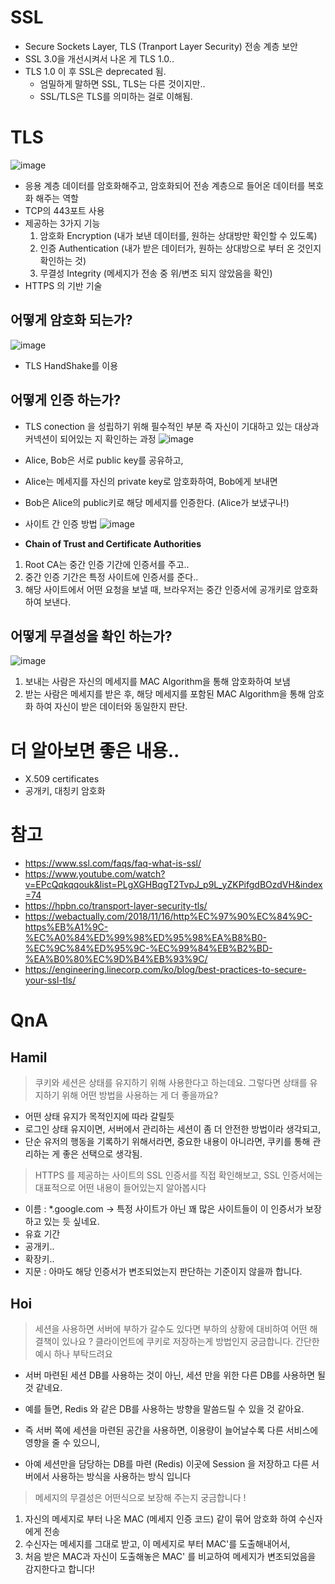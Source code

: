 # SSL
- Secure Sockets Layer, TLS (Tranport Layer Security) 전송 계층 보안
- SSL 3.0을 개선시켜서 나온 게 TLS 1.0..
- TLS 1.0 이 후 SSL은 deprecated 됨.
    - 엄밀하게 말하면 SSL, TLS는 다른 것이지만..
    - SSL/TLS은 TLS를 의미하는 걸로 이해됨.

# TLS
![image](https://user-images.githubusercontent.com/22140570/116811965-26833600-ab87-11eb-9847-004fb1385b24.png)
- 응용 계층 데이터를 암호화해주고, 암호화되어 전송 계층으로 들어온 데이터를 복호화 해주는 역할
- TCP의 443포트 사용
- 제공하는 3가지 기능
    1. 암호화 Encryption (내가 보낸 데이터를, 원하는 상대방만 확인할 수 있도록)
    2. 인증 Authentication (내가 받은 데이터가, 원하는 상대방으로 부터 온 것인지 확인하는 것)
    3. 무결성 Integrity (메세지가 전송 중 위/변조 되지 않았음을 확인)
- HTTPS 의 기반 기술

## 어떻게 암호화 되는가?
![image](https://user-images.githubusercontent.com/22140570/116811987-44e93180-ab87-11eb-8d2a-1c08685f9dad.png)
- TLS HandShake를 이용


## 어떻게 인증 하는가?
- TLS conection 을 성립하기 위해 필수적인 부분 
    즉 자신이 기대하고 있는 대상과 커넥션이 되어있는 지 확인하는 과정
![image](https://user-images.githubusercontent.com/22140570/116813385-816c5b80-ab8e-11eb-90d8-5326a3e293f2.png)
- Alice, Bob은 서로 public key를 공유하고,
- Alice는 메세지를 자신의 private key로 암호화하여, Bob에게 보내면
- Bob은 Alice의 public키로 해당 메세지를 인증한다. (Alice가 보냈구나!)

- 사이트 간 인증 방법
![image](https://user-images.githubusercontent.com/22140570/116813054-d7d89a80-ab8c-11eb-9343-fa1de8c5f85b.png)
- **Chain of Trust and Certificate Authorities**
1. Root CA는 중간 인증 기간에 인증서를 주고..
2. 중간 인증 기간은 특정 사이트에 인증서를 준다..
3. 해당 사이트에서 어떤 요청을 보낼 때, 브라우저는 중간 인증서에 공개키로 암호화하여 보낸다.

## 어떻게 무결성을 확인 하는가?
![image](https://user-images.githubusercontent.com/22140570/116811906-b8d70a00-ab86-11eb-8b23-cf2afe2f5209.png)
1. 보내는 사람은 자신의 메세지를 MAC Algorithm을 통해 암호화하여 보냄
2. 받는 사람은 메세지를 받은 후, 해당 메세지를 포함된 MAC Algorithm을 통해 암호화 하여 자신이 받은 데이터와 동일한지 판단.

# 더 알아보면 좋은 내용..
 - X.509 certificates
 - 공개키, 대칭키 암호화

# 참고
- https://www.ssl.com/faqs/faq-what-is-ssl/
- https://www.youtube.com/watch?v=EPcQqkqqouk&list=PLgXGHBqgT2TvpJ_p9L_yZKPifgdBOzdVH&index=74
- https://hpbn.co/transport-layer-security-tls/
- https://webactually.com/2018/11/16/http%EC%97%90%EC%84%9C-https%EB%A1%9C-%EC%A0%84%ED%99%98%ED%95%98%EA%B8%B0-%EC%9C%84%ED%95%9C-%EC%99%84%EB%B2%BD-%EA%B0%80%EC%9D%B4%EB%93%9C/
- https://engineering.linecorp.com/ko/blog/best-practices-to-secure-your-ssl-tls/ 

# QnA

## Hamil
> 쿠키와 세션은 상태를 유지하기 위해 사용한다고 하는데요. 그렇다면 상태를 유지하기 위해 어떤 방법을 사용하는 게 더 좋을까요?

- 어떤 상태 유지가 목적인지에 따라 갈릴듯
- 로그인 상태 유지이면, 서버에서 관리하는 세션이 좀 더 안전한 방법이라 생각되고,
- 단순 유저의 행동을 기록하기 위해서라면, 중요한 내용이 아니라면, 쿠키를 통해 관리하는 게 좋은 선택으로 생각됨.

> HTTPS 를 제공하는 사이트의 SSL 인증서를 직접 확인해보고, SSL 인증서에는 대표적으로 어떤 내용이 들어있는지 알아봅시다

- 이름 : *.google.com -> 특정 사이트가 아닌 꽤 많은 사이트들이 이 인증서가 보장하고 있는 듯 싶네요.
- 유효 기간
- 공개키..
- 확장키..
- 지문 : 아마도 해당 인증서가 변조되었는지 판단하는 기준이지 않을까 합니다.

## Hoi

> 세션을 사용하면 서버에 부하가 갈수도 있다면 부하의 상황에 대비하여 어떤 해결책이 있나요 ? 클라이언트에 쿠키로 저장하는게 방법인지 궁금합니다. 간단한 예시 하나 부탁드려요

- 서버 마련된 세션 DB를 사용하는 것이 아닌, 세션 만을 위한 다른 DB를 사용하면 될 것 같네요.

- 예를 들면, Redis 와 같은 DB를 사용하는 방향을 말씀드릴 수 있을 것 같아요.
- 즉 서버 쪽에 세션을 마련된 공간을 사용하면, 이용량이 늘어날수록 다른 서비스에 영향을 줄 수 있으니,
- 아예 세션만을 담당하는 DB를 마련 (Redis) 이곳에 Session 을 저장하고 다른 서버에서 사용하는 방식을 사용하는 방식 입니다

> 메세지의 무결성은 어떤식으로 보장해 주는지 궁금합니다 !

1. 자신의 메세지로 부터 나온 MAC (메세지 인증 코드) 같이 묶어 암호화 하여 수신자에게 전송
2. 수신자는 메세지를 그대로 받고, 이 메세지로 부터 MAC'를 도출해내어서,
3. 처음 받은 MAC과 자신이 도출해놓은 MAC' 를 비교하여 메세지가 변조되었음을 감지한다고 합니다!